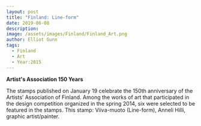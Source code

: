 ```yaml
---
layout: post
title: "Finland: Line-form"
date: 2019-06-08
description:
image: /assets/images/Finland/Finland_Art.png
author: Elliot Gunn
tags:
  - Finland
  - Art
  - Year:2015
---
```


**Artist's Association 150 Years**

The stamps published on January 19 celebrate the 150th anniversary of the Artists’ Association of Finland. Among the works of art that participated in the design competition organized in the spring 2014, six were selected to be featured in the stamps. This stamp: Viiva-muoto (Line-form), Anneli Hilli, graphic artist/painter.
